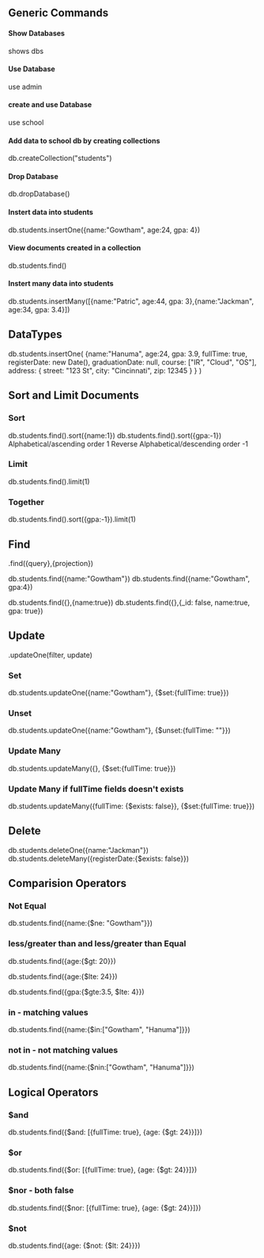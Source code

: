 ## Generic Commands

#### Show Databases
shows dbs

#### Use Database
use admin

#### create and use Database
use school

#### Add data to school db by creating collections
db.createCollection("students")

#### Drop Database
db.dropDatabase()

#### Instert data into students
db.students.insertOne({name:"Gowtham", age:24, gpa: 4})

#### View documents created in a collection
db.students.find()

#### Instert many data into students
db.students.insertMany([{name:"Patric", age:44, gpa: 3},{name:"Jackman", age:34, gpa: 3.4}])

## DataTypes
db.students.insertOne(
    {name:"Hanuma",
     age:24,
     gpa: 3.9,
     fullTime: true,
     registerDate: new Date(),
     graduationDate: null,
     course: ["IR", "Cloud", "OS"],
     address: {
        street: "123 St",
        city: "Cincinnati",
        zip: 12345
     }
    }
    )

## Sort and Limit Documents

### Sort
db.students.find().sort({name:1})
db.students.find().sort({gpa:-1})
Alphabetical/ascending order 1
Reverse Alphabetical/descending order -1

### Limit
db.students.find().limit(1)

### Together
db.students.find().sort({gpa:-1}).limit(1)

## Find
.find({query},{projection})

db.students.find({name:"Gowtham"})
db.students.find({name:"Gowtham", gpa:4})

db.students.find({},{name:true})
db.students.find({},{_id: false, name:true, gpa: true})

## Update
.updateOne(filter, update)

### Set
db.students.updateOne({name:"Gowtham"}, {$set:{fullTime: true}})

### Unset
db.students.updateOne({name:"Gowtham"}, {$unset:{fullTime: ""}})

### Update Many
db.students.updateMany({}, {$set:{fullTime: true}})

### Update Many if fullTime fields doesn't exists
db.students.updateMany({fullTime: {$exists: false}}, {$set:{fullTime: true}})

## Delete
db.students.deleteOne({name:"Jackman"})
db.students.deleteMany({registerDate:{$exists: false}})

## Comparision Operators
### Not Equal
db.students.find({name:{$ne: "Gowtham"}})

### less/greater than and less/greater than Equal
db.students.find({age:{$gt: 20}})

db.students.find({age:{$lte: 24}})

db.students.find({gpa:{$gte:3.5, $lte: 4}})

### in - matching values
db.students.find({name:{$in:["Gowtham", "Hanuma"]}})

### not in - not matching values
db.students.find({name:{$nin:["Gowtham", "Hanuma"]}})


## Logical Operators
### $and
db.students.find({$and: [{fullTime: true}, {age: {$gt: 24}}]})

### $or
db.students.find({$or: [{fullTime: true}, {age: {$gt: 24}}]})

### $nor - both false
db.students.find({$nor: [{fullTime: true}, {age: {$gt: 24}}]})

### $not
db.students.find({age: {$not: {$lt: 24}}})
